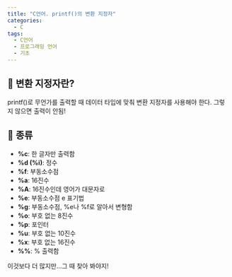 ```yaml
---
title: "C언어. printf()의 변환 지정자"
categories:
  - C
tags:
  - C언어
  - 프로그래밍 언어
  - 기초
---
```


## 🌟 변환 지정자란?

printf()로 무언가를 출력할 때 데이터 타입에 맞춰 변환 지정자를 사용해야 한다. 그렇지 않으면 출력이 안됨!

## 🌟 종류

- **%c**: 한 글자만 출력함
- **%d (%i)**: 정수
- **%f**: 부동소수점
- **%a**: 16진수 
- **%A**: 16진수인데 영어가 대문자로
- **%e**: 부동소수점 e 표기법
- **%g**: 부동소수점, %e나 %f로 알아서 변형함
- **%o**: 부호 없는 8진수
- **%p**: 포인터
- **%u**: 부호 없는 10진수
- **%x**: 부호 없는 16진수
- **%%**: % 출력함

이것보다 더 많지만...그 때 찾아 봐야지!